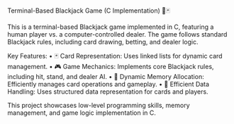Terminal-Based Blackjack Game (C Implementation) 🎲🃏

This is a terminal-based Blackjack game implemented in C, featuring a human player vs. a computer-controlled dealer. The game follows standard Blackjack rules, including card drawing, betting, and dealer logic.

Key Features:
	•	🃏 Card Representation: Uses linked lists for dynamic card management.
	•	🎮 Game Mechanics: Implements core Blackjack rules, including hit, stand, and dealer AI.
	•	🔄 Dynamic Memory Allocation: Efficiently manages card operations and gameplay.
	•	💾 Efficient Data Handling: Uses structured data representation for cards and players.

This project showcases low-level programming skills, memory management, and game logic implementation in C.
